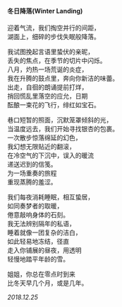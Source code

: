 #### 冬日降落(Winter Landing)
 
迎着气流，我们掏空并行的间距，  
湖面上，细碎的步伐失眠般降落。  
 
我试图挽起言语里蛰伏的亲昵，  
丢失的焦点，在季节的切片中闪烁。  
八月，灼热一场荒诞的炎症，  
我在升腾的鼓点里，奔向你新洁的味蕾。  
出走，自徊的朗诵提前打烊，  
捎回慌乱里落空的应允，日期  
酝酿一束花的飞行，绯红如宝石。  
 
巷口短暂的照面，沉默笼罩倾斜的光，  
当温度远去，我们开始寻找银杏的包裹。  
一次散步惊落绵延的幻色，  
我幻想无限贴近的翻滚，  
在冷空气的下沉中，误入的暖流  
递送迟到的信笺。  
为一场重奏的旅程  
重现蒸腾的羞涩。  
 
我们每夜消耗睡眠，相互蛰居，  
如同奏梦者的取暖，  
倦意敲响身体的石刻。  
我无法辨别隔年的私语，  
睡着就像一团复杂的洁白，  
如此轻易地冻结，径直  
走入你铺展的昼夜，用透明  
轻慢地踏平年龄的雪。  
 
姐姐，你总在零点时到来  
比冬天早几个月，或是几年。  

*2018.12.25*
